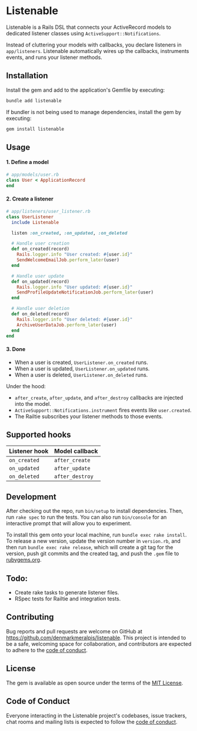 # Listenable

Listenable is a Rails DSL that connects your ActiveRecord models to dedicated listener classes using `ActiveSupport::Notifications`.

Instead of cluttering your models with callbacks, you declare listeners in `app/listeners`. Listenable automatically wires up the callbacks, instruments events, and runs your listener methods.

## Installation

Install the gem and add to the application's Gemfile by executing:

```bash
bundle add listenable
```

If bundler is not being used to manage dependencies, install the gem by executing:

```bash
gem install listenable
```

## Usage

#### 1. Define a model
```ruby
# app/models/user.rb
class User < ApplicationRecord
end
```

#### 2. Create a listener
```ruby
# app/listeners/user_listener.rb
class UserListener
  include Listenable

  listen :on_created, :on_updated, :on_deleted

  # Handle user creation
  def on_created(record)
    Rails.logger.info "User created: #{user.id}"
    SendWelcomeEmailJob.perform_later(user)
  end

  # Handle user update
  def on_updated(record)
    Rails.logger.info "User updated: #{user.id}"
    SendProfileUpdateNotificationJob.perform_later(user)
  end

  # Handle user deletion
  def on_deleted(record)
    Rails.logger.info "User deleted: #{user.id}"
    ArchiveUserDataJob.perform_later(user)
  end
end
```

#### 3. Done
* When a user is created, `UserListener.on_created` runs.
* When a user is updated, `UserListener.on_updated` runs.
* When a user is deleted, `UserListener.on_deleted` runs.

Under the hood:
* `after_create`, `after_update`, and `after_destroy` callbacks are injected into the model.
* `ActiveSupport::Notifications.instrument` fires events like `user.created`.
* The Railtie subscribes your listener methods to those events.

## Supported hooks
| Listener hook         | Model callback        |
|-----------------------|-----------------------|
| `on_created`          | `after_create`       |
| `on_updated`          | `after_update`       |
| `on_deleted`          | `after_destroy`      |

## Development

After checking out the repo, run `bin/setup` to install dependencies. Then, run `rake spec` to run the tests. You can also run `bin/console` for an interactive prompt that will allow you to experiment.

To install this gem onto your local machine, run `bundle exec rake install`. To release a new version, update the version number in `version.rb`, and then run `bundle exec rake release`, which will create a git tag for the version, push git commits and the created tag, and push the `.gem` file to [rubygems.org](https://rubygems.org).

## Todo:
* Create rake tasks to generate listener files.
* RSpec tests for Railtie and integration tests.

## Contributing

Bug reports and pull requests are welcome on GitHub at https://github.com/denmarkmeralpis/listenable. This project is intended to be a safe, welcoming space for collaboration, and contributors are expected to adhere to the [code of conduct](https://github.com/denmarkmeralpis/listenable/blob/main/CODE_OF_CONDUCT.md).

## License

The gem is available as open source under the terms of the [MIT License](https://opensource.org/licenses/MIT).

## Code of Conduct

Everyone interacting in the Listenable project's codebases, issue trackers, chat rooms and mailing lists is expected to follow the [code of conduct](https://github.com/denmarkmeralpis/listenable/blob/main/CODE_OF_CONDUCT.md).
